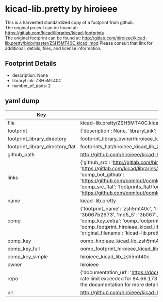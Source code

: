 # kicad-lib.pretty by hiroieee  
This is a harvested standardized copy of a footprint from github.  
The original project can be found at:  
https://gitlab.com/kicad/libraries/kicad-footprints  
The original footprint can be found at:
http://gitlab.com/hiroieee/kicad-lib.pretty/blob/master/ZSH5MT40C.kicad_mod
Please consult that link for additional, details, files, and license information.  
## Footprint Details
* description: None  
* libraryLink: ZSH5MT40C  
* number_of_pads: 2  
## yaml dump  
| Key | Value |  
| --- | --- |  
| file | kicad-lib.pretty/ZSH5MT40C.kicad_mod |  
| footprint | {'description': None, 'libraryLink': 'ZSH5MT40C', 'number_of_pads': 2} |  
| footprint_library_directory | footprint_library_owner/hiroieee_kicad-lib.pretty |  
| footprint_library_directory_flat | footprints_flat/hiroieee_kicad_lib_zsh5mt40c/working |  
| github_path | http://github.com/hiroieee/kicad-lib.pretty/blob/master/ZSH5MT40C.kicad_mod |  
| links | {'github_src': 'http://gitlab.com/hiroieee/kicad-lib.pretty/blob/master/ZSH5MT40C.kicad_mod', 'github_src_repo': 'https://gitlab.com/kicad/libraries/kicad-footprints', 'oomp_bot': 'footprints/hiroieee_kicad_lib_zsh5mt40c/working', 'oomp_bot_github': 'https://github.com/oomlout/oomlout_oomp_footprint_bot/tree/main/footprints/hiroieee_kicad_lib_zsh5mt40c/working', 'oomp_src_flat': 'footprints_flat/footprints_flat/hiroieee_kicad_lib_zsh5mt40c/working', 'oomp_src_flat_github': 'https://github.com/oomlout/oomlout_oomp_footprint_src/tree/main/footprints_flat/hiroieee_kicad_lib_zsh5mt40c/working'} |  
| name | kicad-lib.pretty |  
| oomp | {'footprint_name': 'zsh5mt40c', 'library_name': 'kicad_lib', 'md5': '3b067b267329a791f262e27fb66407cf', 'md5_10': '3b067b2673', 'md5_5': '3b067', 'md5_6': '3b067b', 'oomp_key': 'oomp_hiroieee_kicad_lib_zsh5mt40c', 'oomp_key_extra': 'oomp_footprint_hiroieee_kicad_lib_zsh5mt40c', 'oomp_key_full': 'oomp_footprint_hiroieee_kicad_lib_zsh5mt40c_3b067b', 'oomp_key_simple': 'hiroieee_kicad_lib_zsh5mt40c', 'original_filename': 'kicad-lib.pretty/ZSH5MT40C.kicad_mod', 'owner_name': 'hiroieee'} |  
| oomp_key | oomp_hiroieee_kicad_lib_zsh5mt40c |  
| oomp_key_full | oomp_footprint_hiroieee_kicad_lib_zsh5mt40c |  
| oomp_key_simple | hiroieee_kicad_lib_zsh5mt40c |  
| owner | hiroieee |  
| repo | {'documentation_url': 'https://docs.github.com/rest/overview/resources-in-the-rest-api#rate-limiting', 'message': "API rate limit exceeded for 84.66.173.59. (But here's the good news: Authenticated requests get a higher rate limit. Check out the documentation for more details.)"} |  
| url | http://github.com/hiroieee/kicad-lib.pretty |  

